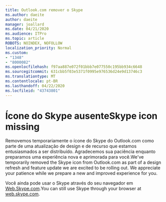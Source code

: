 ```yaml
---
title: Outlook.com remover o Skype
ms.author: daeite
author: daeite
manager: joallard
ms.date: 04/21/2020
ms.audience: ITPro
ms.topic: article
ROBOTS: NOINDEX, NOFOLLOW
localization_priority: Normal
ms.custom:
- "1348"
- "8000082"
ms.openlocfilehash: f97aa887e072f01bbb7e077550c195bb934c6648
ms.sourcegitcommit: 631cbb5f03e5371f0995e976536d24e9d13746c3
ms.translationtype: MT
ms.contentlocale: pt-BR
ms.lasthandoff: 04/22/2020
ms.locfileid: "43743801"
---
```

# <a name="skype-icon-missing"></a><span data-ttu-id="dbb39-102">Ícone do Skype ausente</span><span class="sxs-lookup"><span data-stu-id="dbb39-102">Skype icon missing</span></span>

<span data-ttu-id="dbb39-103">Removemos temporariamente o ícone do Skype do Outlook.com como parte de uma atualização de design e de recurso que estamos entusiasmados a ser distribuído. Agradecemos sua paciência enquanto preparamos uma experiência nova e aprimorada para você.</span><span class="sxs-lookup"><span data-stu-id="dbb39-103">We've temporarily removed the Skype icon from Outlook.com as part of a design refresh and feature update we are excited to be rolling out. We appreciate your patience while we prepare a new and improved experience for you.</span></span>

<span data-ttu-id="dbb39-104">Você ainda pode usar o Skype através do seu navegador em [Web.Skype.com](https://web.skype.com/).</span><span class="sxs-lookup"><span data-stu-id="dbb39-104">You can still use Skype through your browser at [web.skype.com](https://web.skype.com/).</span></span>
